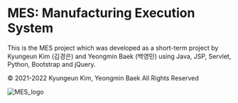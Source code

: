 # MES: Manufacturing Execution System
This is the MES project which was developed as a short-term project by Kyungeun Kim (김경은) and Yeongmin Baek (백영민) using Java, JSP, Servlet, Python, Bootstrap and jQuery.

© 2021-2022 Kyungeun Kim, Yeongmin Baek All Rights Reserved

![MES_logo](https://user-images.githubusercontent.com/89727162/137254651-32b2e530-ec76-425a-a933-4aacd556226b.png)
